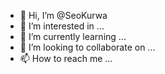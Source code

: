 - 👋 Hi, I’m @SeoKurwa
- 👀 I’m interested in ...
- 🌱 I’m currently learning ...
- 💞️ I’m looking to collaborate on ...
- 📫 How to reach me ...

<!---
SeoKurwa/SeoKurwa is a ✨ special ✨ repository because its `README.md` (this file) appears on your GitHub profile.
You can click the Preview link to take a look at your changes.
--->
